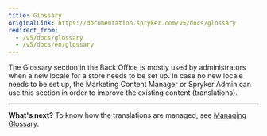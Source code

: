```yaml
---
title: Glossary
originalLink: https://documentation.spryker.com/v5/docs/glossary
redirect_from:
  - /v5/docs/glossary
  - /v5/docs/en/glossary
---
```


The Glossary section in the Back Office is mostly used by administrators when a new locale for a store needs to be set up. In case no new locale needs to be set up, the Marketing Content Manager or Spryker Admin can use this section in order to improve the existing content (translations).


***
**What's next?**
To know how the translations are managed, see [Managing Glossary](https://documentation.spryker.com/docs/en/managing-glossary).
